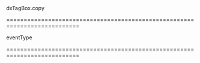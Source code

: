 <!--id-->dxTagBox.copy<!--/id-->
===========================================================================
<!--hidden--><!--/hidden-->
<!--type-->eventType<!--/type-->
===========================================================================

